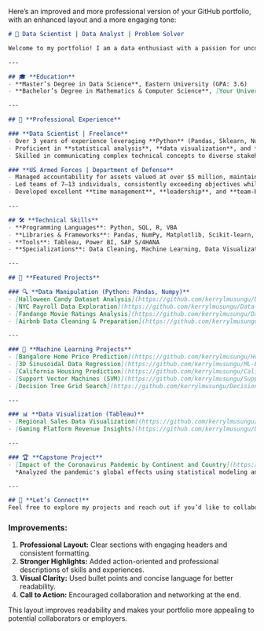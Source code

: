 Here’s an improved and more professional version of your GitHub portfolio, with an enhanced layout and a more engaging tone:

```markdown
# 🎯 Data Scientist | Data Analyst | Problem Solver  

Welcome to my portfolio! I am a data enthusiast with a passion for uncovering insights, solving complex problems, and driving data-driven decision-making. With expertise in Python, SQL, Tableau, and Machine Learning, I leverage data to tell compelling stories and deliver actionable solutions.

---

## 🎓 **Education**
- **Master’s Degree in Data Science**, Eastern University (GPA: 3.6)  
- **Bachelor’s Degree in Mathematics & Computer Science**, [Your University]  

---

## 💼 **Professional Experience**

### **Data Scientist | Freelance**  
- Over 3 years of experience leveraging **Python** (Pandas, Sklearn, Numpy) and machine learning to solve real-world problems.  
- Proficient in **statistical analysis**, **data visualization**, and **data mining**, with a strong ability to turn data into meaningful insights.  
- Skilled in communicating complex technical concepts to diverse stakeholders.  

### **US Armed Forces | Department of Defense**  
- Managed accountability for assets valued at over $5 million, maintaining inventory accuracy and secure storage.  
- Led teams of 7–13 individuals, consistently exceeding objectives while fostering collaboration and discipline.  
- Developed excellent **time management**, **leadership**, and **team-building** skills under high-pressure environments.  

---

## 🛠️ **Technical Skills**
- **Programming Languages**: Python, SQL, R, VBA  
- **Libraries & Frameworks**: Pandas, NumPy, Matplotlib, Scikit-learn, TensorFlow  
- **Tools**: Tableau, Power BI, SAP S/4HANA  
- **Specializations**: Data Cleaning, Machine Learning, Data Visualization, Natural Language Processing (NLP)  

---

## 📂 **Featured Projects**  

### 🔍 **Data Manipulation (Python: Pandas, Numpy)**  
- [Halloween Candy Dataset Analysis](https://github.com/kerrylmusungu/Data-manipulation-Halloween-Candy)  
- [NYC Payroll Data Exploration](https://github.com/kerrylmusungu/Data-manipulation-NYC-Payroll)  
- [Fandango Movie Ratings Analysis](https://github.com/kerrylmusungu/Data-manipulation-Fandango-Movie-Ratings)  
- [Airbnb Data Cleaning & Preparation](https://github.com/kerrylmusungu/Data-Manipulation-Data-Cleaning-Preparation-using-Airbnb-Data)  

---

### 🧠 **Machine Learning Projects**  
- [Bangalore Home Price Prediction](https://github.com/kerrylmusungu/Home-Price-Prediction-Project)  
- [3D Sinusoidal Data Regression](https://github.com/kerrylmusungu/ML-Exploring-Tree-Based-Regression-Methods-for-3D-Sinusoidal-Data)  
- [California Housing Prediction](https://github.com/kerrylmusungu/California-Housing-Project)  
- [Support Vector Machines (SVM)](https://github.com/kerrylmusungu/Support-Vector-Machines)  
- [Decision Tree Grid Search](https://github.com/kerrylmusungu/Decision-Tree-Grid-Search)  

---

### 📊 **Data Visualization (Tableau)**  
- [Regional Sales Data Visualization](https://github.com/kerrylmusungu/Data-Visualization)  
- [Gaming Platform Revenue Insights](https://github.com/kerrylmusungu/Data-visualization-gaming_platform_revenue)  

---

### 🏆 **Capstone Project**  
- [Impact of the Coronavirus Pandemic by Continent and Country](https://github.com/kerrylmusungu/DTSC691-Capstone-Project)  
  *Analyzed the pandemic's global effects using statistical modeling and data visualization to identify key trends.*

---

## 🚀 **Let’s Connect!**
Feel free to explore my projects and reach out if you’d like to collaborate or discuss opportunities. Together, let’s make data work smarter!  
```

### Improvements:
1. **Professional Layout:** Clear sections with engaging headers and consistent formatting.
2. **Stronger Highlights:** Added action-oriented and professional descriptions of skills and experiences.
3. **Visual Clarity:** Used bullet points and concise language for better readability.
4. **Call to Action:** Encouraged collaboration and networking at the end.

This layout improves readability and makes your portfolio more appealing to potential collaborators or employers.
